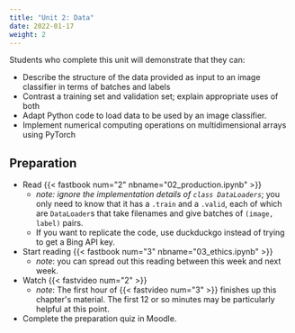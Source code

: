 ```yaml
---
title: "Unit 2: Data"
date: 2022-01-17
weight: 2
---
```


Students who complete this unit will demonstrate that they can:

- Describe the structure of the data provided as input to an image classifier in terms of batches and labels
- Contrast a training set and validation set; explain appropriate uses of both
- Adapt Python code to load data to be used by an image classifier.
- Implement numerical computing operations on multidimensional arrays using PyTorch

## Preparation

- Read {{< fastbook num="2" nbname="02_production.ipynb" >}}
    - *note: ignore the implementation details of `class DataLoaders`*; you only need to know that it has a  `.train` and a `.valid`, each of which are `DataLoader`s that take filenames and give batches of `(image, label)` pairs.
    - If you want to replicate the code, use duckduckgo instead of trying to get a Bing API key.
- Start reading {{< fastbook num="3" nbname="03_ethics.ipynb" >}}
    - *note*: you can spread out this reading between this week and next week.
- Watch {{< fastvideo num="2" >}}
    - *note*: The first hour of {{< fastvideo num="3" >}} finishes up this chapter's material. The first 12 or so minutes may be particularly helpful at this point.
- Complete the preparation quiz in Moodle.

<!-- 
Activities
- Lab 2: basic fast.ai classifier
    - maybe also: wrangling practice, tensor practice (some early Fundamentals)
    - Review working with files in Python
    - List comprehensions etc.

Discussion Forum:

- who has data on you? how much? what do you feel about that?

Midterm project milestone: summarize existing results, generate questions -->
